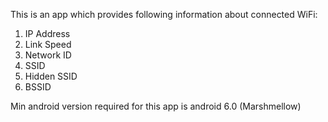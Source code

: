 This is an app which provides following information about connected WiFi:

1. IP Address
2. Link Speed
3. Network ID
4. SSID
5. Hidden SSID
6. BSSID

Min android version required for this app is android 6.0 (Marshmellow)
